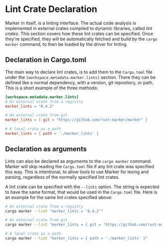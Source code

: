 # Lint Crate Declaration

Marker in itself, is a linting interface. The actual code analysis is implemented in external crates compiled to dynamic libraries, called *lint crates*. This section covers how these lint crates can be specified. Once they're specified, they will be automatically fetched and build by the `cargo marker` command, to then be loaded by the driver for linting.

<!-- toc -->

## Declaration in Cargo.toml

The main way to declare lint crates, is to add them to the `Cargo.toml` file under the `[workspace.metadata.marker.lints]` section. There they can be defined like a normal dependency, with a version, git repository, or path. This is a short example of the three methods:

<!-- region replace marker version stable -->
```toml
[workspace.metadata.marker.lints]
# An external crate from a registry
marker_lints = "0.4.2"

# An external crate from git
marker_lints = { git = "https://github.com/rust-marker/marker" }

# A local crate as a path
marker_lints = { path = './marker_lints' }
```
<!-- endregion replace marker version stable -->

## Declaration as arguments

Lints can also be declared as arguments to the `cargo marker` command. Marker will skip reading the `Cargo.toml` file if any lint crate was specified this way. This is intentional, to allow tools to use Marker for lexing and parsing, regardless of the normally specified lint crates.

A lint crate can be specified with the `--lints` option. The string is expected to have the same format, that would be used in the `Cargo.toml` file. Here is an example for the same lint crates specified above:

<!-- region replace marker version stable -->
```sh
# An external crate from a registry
cargo marker --lint "marker_lints = '0.4.2'"

# An external crate from git
cargo marker --lint "marker_lints = { git = 'https://github.com/rust-marker/marker' }"

# A local crate as a path
cargo marker --lint "marker_lints = { path = './marker_lints' }"
```
<!-- endregion replace marker version stable -->
